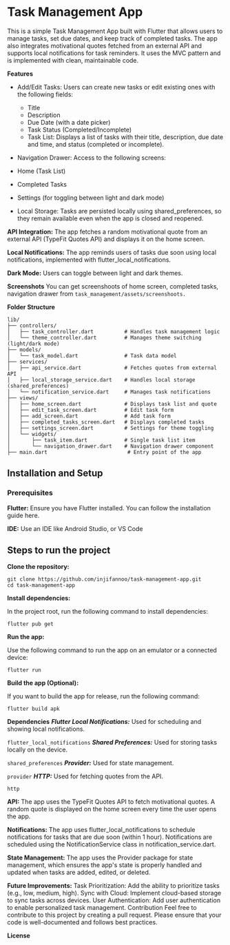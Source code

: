 # Task Management App

This is a simple Task Management App built with Flutter that allows users to manage tasks, set due dates, and keep track of completed tasks. The app also integrates motivational quotes fetched from an external API and supports local notifications for task reminders. It uses the MVC pattern and is implemented with clean, maintainable code.

**Features**
 - Add/Edit Tasks: Users can create new tasks or edit existing ones with the following fields:

    - Title
    * Description
    + Due Date (with a date picker)
    - Task Status (Completed/Incomplete)
    * Task List: Displays a list of tasks with their title, description, due date and time, and status (completed or incomplete).

* Navigation Drawer: Access to the following screens:

- Home (Task List)
+ Completed Tasks
- Settings (for toggling between light and dark mode)
* Local Storage: Tasks are persisted locally using shared_preferences, so they remain available even when the app is closed and reopened.

**API Integration:**
 The app fetches a random motivational quote from an external API (TypeFit Quotes API) and displays it on the home screen.

**Local Notifications:** The app reminds users of tasks due soon using local notifications, implemented with flutter_local_notifications.

**Dark Mode:** Users can toggle between light and dark themes.

**Screenshots**
You can get screenshoots of home screen, completed tasks, navigation drawer from ```task_management/assets/screenshoots.```

**Folder Structure**
```
lib/
├── controllers/
│   ├── task_controller.dart          # Handles task management logic
│   └── theme_controller.dart         # Manages theme switching (light/dark mode)
├── models/
│   └── task_model.dart               # Task data model
├── services/
│   ├── api_service.dart              # Fetches quotes from external API
│   ├── local_storage_service.dart    # Handles local storage (shared_preferences)
│   └── notification_service.dart     # Manages task notifications
├── views/
│   ├── home_screen.dart              # Displays task list and quote
│   ├── edit_task_screen.dart         # Edit task form
│   ├── add_screen.dart               # Add task form
│   ├── completed_tasks_screen.dart   # Displays completed tasks
│   ├── settings_screen.dart          # Settings for theme toggling
│   └── widgets/
│       ├── task_item.dart            # Single task list item
│       └── navigation_drawer.dart    # Navigation drawer component
├── main.dart                          # Entry point of the app
```

## Installation and Setup
### Prerequisites
**Flutter:** Ensure you have Flutter installed. You can follow the installation guide here.

**IDE:** Use an IDE like Android Studio, or VS Code

## Steps to run the project
**Clone the repository:**

```
git clone https://github.com/injifannoo/task-management-app.git
cd task-management-app
```

**Install dependencies:**

In the project root, run the following command to install dependencies:

```
flutter pub get
```

**Run the app:**

Use the following command to run the app on an emulator or a connected device:

```
flutter run
```

**Build the app (Optional):**

If you want to build the app for release, run the following command:

```
flutter build apk
```

**Dependencies**
***Flutter Local Notifications:*** Used for scheduling and showing local notifications.

```flutter_local_notifications```
***Shared Preferences:*** Used for storing tasks locally on the device.

```shared_preferences```
***Provider:*** Used for state management.

```provider```
***HTTP:*** Used for fetching quotes from the API.

```http```

**API:**
The app uses the TypeFit Quotes API to fetch motivational quotes. A random quote is displayed on the home screen every time the user opens the app.

**Notifications:**
The app uses flutter_local_notifications to schedule notifications for tasks that are due soon (within 1 hour). Notifications are scheduled using the NotificationService class in notification_service.dart.

**State Management:**
The app uses the Provider package for state management, which ensures the app's state is properly handled and updated when tasks are added, edited, or deleted.

**Future Improvements:**
Task Prioritization: Add the ability to prioritize tasks (e.g., low, medium, high).
Sync with Cloud: Implement cloud-based storage to sync tasks across devices.
User Authentication: Add user authentication to enable personalized task management.
Contribution
Feel free to contribute to this project by creating a pull request. Please ensure that your code is well-documented and follows best practices.

**License**
